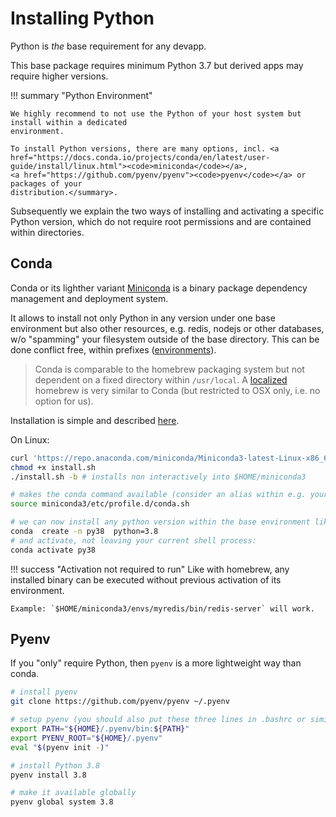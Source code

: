 # Installing Python 

Python is *the* base requirement for any devapp. 

This base package requires minimum Python 3.7 but derived apps may require higher versions.


!!! summary "Python Environment"

    We highly recommend to not use the Python of your host system but install within a dedicated
    environment.

    To install Python versions, there are many options, incl. <a
    href="https://docs.conda.io/projects/conda/en/latest/user-guide/install/linux.html"><code>miniconda</code></a>,
    <a href="https://github.com/pyenv/pyenv"><code>pyenv</code></a> or packages of your
    distribution.</summary>.


Subsequently we explain the two ways of installing and activating a specific Python version, which
do not require root permissions and are contained within directories.


## Conda

Conda or its lighther variant [Miniconda](https://docs.conda.io/projects/conda/en/latest/) is a
binary package dependency management and deployment system.

It allows to install not only Python in any version under one base environment but also other
resources, e.g. redis, nodejs or other databases, w/o "spamming" your filesystem outside of the base
directory.   This can be done conflict free, within prefixes
([environments](https://docs.conda.io/projects/conda/en/latest/user-guide/tasks/manage-environments.html)).

> Conda is comparable to the homebrew packaging system but not dependent on a fixed directory within
> `/usr/local`. A [localized][cl] homebrew is very similar to Conda (but restricted to OSX only,
> i.e. no option for us).

[cl]: https://medium.com/macoclock/a-clean-approach-to-installing-homebrew-d17c797fb045

Installation is simple and described [here](https://conda.io/projects/conda/en/latest/user-guide/install/index.html).

On Linux:

```bash
curl 'https://repo.anaconda.com/miniconda/Miniconda3-latest-Linux-x86_64.sh' -O install.sh
chmod +x install.sh
./install.sh -b # installs non interactively into $HOME/miniconda3

# makes the conda command available (consider an alias within e.g. your .bashrc):
source miniconda3/etc/profile.d/conda.sh 

# we can now install any python version within the base environment like so:
conda  create -n py38  python=3.8
# and activate, not leaving your current shell process:
conda activate py38

```

!!! success "Activation not required to run"
    Like with homebrew, any installed binary can be executed without previous
    activation of its environment.

    Example: `$HOME/miniconda3/envs/myredis/bin/redis-server` will work.


## Pyenv

If you "only" require Python, then `pyenv` is a more lightweight way than conda.

```bash
# install pyenv
git clone https://github.com/pyenv/pyenv ~/.pyenv

# setup pyenv (you should also put these three lines in .bashrc or similar)
export PATH="${HOME}/.pyenv/bin:${PATH}"
export PYENV_ROOT="${HOME}/.pyenv"
eval "$(pyenv init -)"

# install Python 3.8
pyenv install 3.8

# make it available globally
pyenv global system 3.8
```

